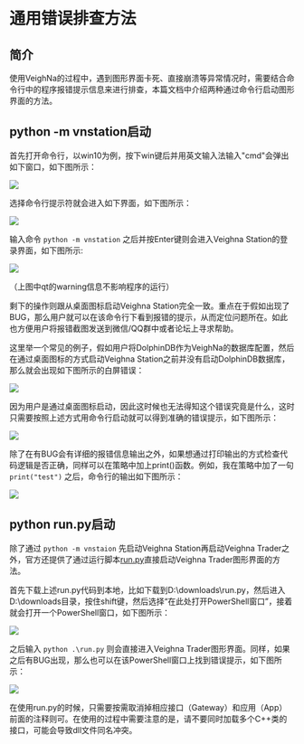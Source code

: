 # 通用错误排查方法

## 简介

使用VeighNa的过程中，遇到图形界面卡死、直接崩溃等异常情况时，需要结合命令行中的程序报错提示信息来进行排查，本篇文档中介绍两种通过命令行启动图形界面的方法。

## python -m vnstation启动

首先打开命令行，以win10为例，按下win键后并用英文输入法输入"cmd"会弹出如下窗口，如下图所示：

![](https://vnpy-doc.oss-cn-shanghai.aliyuncs.com/error_debug/0.png)

选择命令行提示符就会进入如下界面，如下图所示：

![](https://vnpy-doc.oss-cn-shanghai.aliyuncs.com/error_debug/1.png)

输入命令 ```python -m vnstation``` 之后并按Enter键则会进入Veighna Station的登录界面，如下图所示:

![](https://vnpy-doc.oss-cn-shanghai.aliyuncs.com/error_debug/2.png)

（上图中qt的warning信息不影响程序的运行）

剩下的操作则跟从桌面图标启动Veighna Station完全一致。重点在于假如出现了BUG，那么用户就可以在该命令行下看到报错的提示，从而定位问题所在。如此也方便用户将报错截图发送到微信/QQ群中或者论坛上寻求帮助。

这里举一个常见的例子，假如用户将DolphinDB作为VeighNa的数据库配置，然后在通过桌面图标的方式启动Veighna Station之前并没有启动DolphinDB数据库，那么就会出现如下图所示的白屏错误：

![](https://vnpy-doc.oss-cn-shanghai.aliyuncs.com/error_debug/8.png)

因为用户是通过桌面图标启动，因此这时候也无法得知这个错误究竟是什么，这时只需要按照上述方式用命令行启动就可以得到准确的错误提示，如下图所示：

![](https://vnpy-doc.oss-cn-shanghai.aliyuncs.com/error_debug/7.png)

除了在有BUG会有详细的报错信息输出之外，如果想通过打印输出的方式检查代码逻辑是否正确，同样可以在策略中加上print()函数。例如，我在策略中加了一句 ```print("test")``` 之后，命令行的输出如下图所示：

![](https://vnpy-doc.oss-cn-shanghai.aliyuncs.com/error_debug/6.png)


## python run.py启动

除了通过 ```python -m vnstaion``` 先启动Veighna Station再启动Veighna Trader之外，官方还提供了通过运行脚本[run.py](https://gitee.com/vnpy/vnpy/blob/master/examples/vn_trader/run.py)直接启动Veighna Trader图形界面的方法。

首先下载上述run.py代码到本地，比如下载到D:\downloads\run.py，然后进入D:\downloads目录，按住shift键，然后选择“在此处打开PowerShell窗口”，接着就会打开一个PowerShell窗口，如下图所示：

![](https://vnpy-doc.oss-cn-shanghai.aliyuncs.com/error_debug/4.png)

之后输入 ```python .\run.py``` 则会直接进入Veighna Trader图形界面。同样，如果之后有BUG出现，那么也可以在该PowerShell窗口上找到错误提示，如下图所示：

![](https://vnpy-doc.oss-cn-shanghai.aliyuncs.com/error_debug/5.png)

在使用run.py的时候，只需要按需取消掉相应接口（Gateway）和应用（App）前面的注释则可。在使用的过程中需要注意的是，请不要同时加载多个C++类的接口，可能会导致dll文件同名冲突。